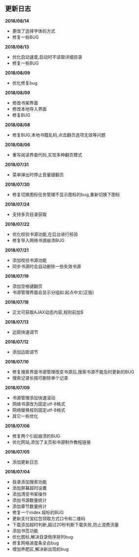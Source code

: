 ## 更新日志
**2018/08/14**
* 更改了选择字体的方式
* 修复一些BUG

**2018/08/13**
* 优化启动速度,启动时不读取详细目录
* 修复一些BUG

**2018/08/09**
* 优化修复bug

**2018/08/09**
* 修改书架界面
* 修改本地导入界面
* 修复BUG

**2018/08/08**
* 修复BUG,本地书籍乱码,点击翻页选项无效等问题

**2018/08/06**
* 重写阅读界面代码,实现多种翻页模式

**2018/07/31**
* 菜单弹出时停止音量键翻页

**2018/07/30**
* 修复切换图标任务管理不显示图标的bug,重新切换下图标

**2018/07/24**
* 支持多页目录获取

**2018/07/22**
* 优化校验书源功能,在后台进行校验
* 修复导入网络书源崩溃BUG

**2018/07/21**
* 添加校验书源功能
* 同步书源时会自动删除一些失效书源

**2018/07/19**
* 添加空格键翻页
* 书源管理界面会显示分组如:起点中文(正版)

**2018/07/18**
* 正文可获取AJAX动态内容,规则前加$

**2018/07/13**
* 边距快速调节

**2018/07/12**
* 添加边距调节

**2018/07/10**
* 修复搜索界面书源管理改变书源后,搜索书源不能及时更新的BUG
* 搜索记录长按可删除单个记录

**2018/07/09**
* 书源管理添加快速滚动
* 网络书源改为固定utf-8格式
* 网络替换规则固定utf-8格式
* 其它一些优化

**2018/07/06**
* 修复两个引起崩溃的BUG
* 优化网站,添加了主页和书源制作教程链接

**2018/07/05**
* 添加更新日志

**2018/07/04**
* 目录添加搜索功能
* 添加屏幕超时设置
* 添加清空书架操作
* 添加书源数量统计
* 添加章节数量统计
* 修复一个index 超标的BUG
* 更新支付宝红包领取方式口令和二维码
* 下载添加超时判断,超过20秒判断下载失败,防止浪费流量
* 添加书签功能
* 优化图标,解决目录倒序排列bug
* 修复网格进度条全白bug
* 增加养肥区,解决新出现的bug
